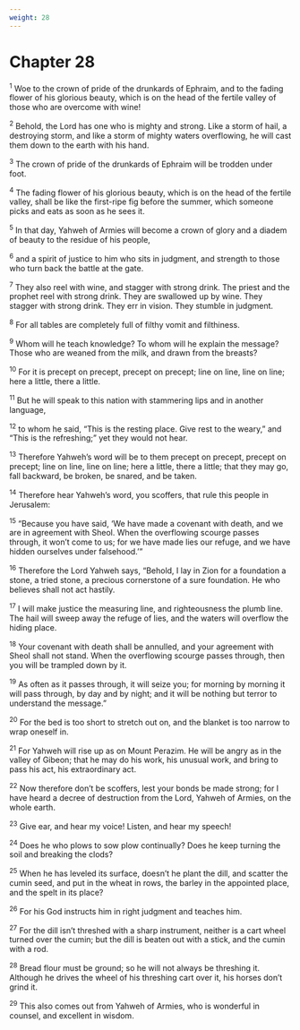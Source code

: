 ```yaml
---
weight: 28
---
```


# Chapter 28

<sup>1</sup> Woe to the crown of pride of the drunkards of Ephraim, and to the fading flower of his glorious beauty, which is on the head of the fertile valley of those who are overcome with wine! 

<sup>2</sup> Behold, the Lord has one who is mighty and strong. Like a storm of hail, a destroying storm, and like a storm of mighty waters overflowing, he will cast them down to the earth with his hand. 

<sup>3</sup> The crown of pride of the drunkards of Ephraim will be trodden under foot. 

<sup>4</sup> The fading flower of his glorious beauty, which is on the head of the fertile valley, shall be like the first-ripe fig before the summer, which someone picks and eats as soon as he sees it. 

<sup>5</sup> In that day, Yahweh of Armies will become a crown of glory and a diadem of beauty to the residue of his people, 

<sup>6</sup> and a spirit of justice to him who sits in judgment, and strength to those who turn back the battle at the gate. 

<sup>7</sup> They also reel with wine, and stagger with strong drink. The priest and the prophet reel with strong drink. They are swallowed up by wine. They stagger with strong drink. They err in vision. They stumble in judgment. 

<sup>8</sup> For all tables are completely full of filthy vomit and filthiness. 

<sup>9</sup> Whom will he teach knowledge? To whom will he explain the message? Those who are weaned from the milk, and drawn from the breasts? 

<sup>10</sup> For it is precept on precept, precept on precept; line on line, line on line; here a little, there a little. 

<sup>11</sup> But he will speak to this nation with stammering lips and in another language, 

<sup>12</sup> to whom he said, “This is the resting place. Give rest to the weary,” and “This is the refreshing;” yet they would not hear. 

<sup>13</sup> Therefore Yahweh’s word will be to them precept on precept, precept on precept; line on line, line on line; here a little, there a little; that they may go, fall backward, be broken, be snared, and be taken. 

<sup>14</sup> Therefore hear Yahweh’s word, you scoffers, that rule this people in Jerusalem: 

<sup>15</sup> “Because you have said, ‘We have made a covenant with death, and we are in agreement with Sheol. When the overflowing scourge passes through, it won’t come to us; for we have made lies our refuge, and we have hidden ourselves under falsehood.’” 

<sup>16</sup> Therefore the Lord Yahweh says, “Behold, I lay in Zion for a foundation a stone, a tried stone, a precious cornerstone of a sure foundation. He who believes shall not act hastily. 

<sup>17</sup> I will make justice the measuring line, and righteousness the plumb line. The hail will sweep away the refuge of lies, and the waters will overflow the hiding place. 

<sup>18</sup> Your covenant with death shall be annulled, and your agreement with Sheol shall not stand. When the overflowing scourge passes through, then you will be trampled down by it. 

<sup>19</sup> As often as it passes through, it will seize you; for morning by morning it will pass through, by day and by night; and it will be nothing but terror to understand the message.” 

<sup>20</sup> For the bed is too short to stretch out on, and the blanket is too narrow to wrap oneself in. 

<sup>21</sup> For Yahweh will rise up as on Mount Perazim. He will be angry as in the valley of Gibeon; that he may do his work, his unusual work, and bring to pass his act, his extraordinary act. 

<sup>22</sup> Now therefore don’t be scoffers, lest your bonds be made strong; for I have heard a decree of destruction from the Lord, Yahweh of Armies, on the whole earth. 

<sup>23</sup> Give ear, and hear my voice! Listen, and hear my speech! 

<sup>24</sup> Does he who plows to sow plow continually? Does he keep turning the soil and breaking the clods? 

<sup>25</sup> When he has leveled its surface, doesn’t he plant the dill, and scatter the cumin seed, and put in the wheat in rows, the barley in the appointed place, and the spelt in its place? 

<sup>26</sup> For his God instructs him in right judgment and teaches him. 

<sup>27</sup> For the dill isn’t threshed with a sharp instrument, neither is a cart wheel turned over the cumin; but the dill is beaten out with a stick, and the cumin with a rod. 

<sup>28</sup> Bread flour must be ground; so he will not always be threshing it. Although he drives the wheel of his threshing cart over it, his horses don’t grind it. 

<sup>29</sup> This also comes out from Yahweh of Armies, who is wonderful in counsel, and excellent in wisdom. 


